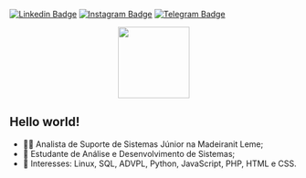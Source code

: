 <!--
<p align="center">
  <a href="#">
    <img align="center" width="300" src="mateus.png" />
  </a>
  <a href="#">
    <img align="center" width="450" src="dev.gif" />
  </a>
</p>
</br>
</br>
<p align="center">
-->


[![Linkedin Badge](https://img.shields.io/badge/-LinkedIn-0e76a8?style=flat-square&logo=Linkedin&logoColor=white)](https://www.linkedin.com/in/guilherme-vesco/)
[![Instagram Badge](https://img.shields.io/badge/-Instagram-e4405f?style=flat-square&logo=Instagram&logoColor=white)](https://instagram.com/glerm0/)
[![Telegram Badge](https://img.shields.io/badge/-Telegram-0088cc?style=flat-square&logo=Telegram&logoColor=white)](https://t.me/glerm0)

<p align="center">
  <!--
  <a href="https://github.com/anuraghazra/github-readme-stats">
    <img
      align="center"
      height="125"
      src="https://github-readme-stats.vercel.app/api?username=gVesco&show_icons=true&theme=gotham&hide=issues,contribs"
    />
  </a>
  -->
  <a href="https://github.com/anuraghazra/github-readme-stats">
    <img
      align="center"
      height="125"
      src="https://github-readme-stats.vercel.app/api/top-langs/?username=gVesco&layout=compact&theme=gotham"
    />
  </a>
</p>

## Hello world! 

- 👨‍💻 Analista de Suporte de Sistemas Júnior na Madeiranit Leme;
- 🤔 Estudante de Análise e Desenvolvimento de Sistemas;
- 💙 Interesses: Linux, SQL, ADVPL, Python, JavaScript, PHP, HTML e CSS.
<!--
**gVesco/gVesco** is a ✨ _special_ ✨ repository because its `README.md` (this file) appears on your GitHub profile.

Here are some ideas to get you started:

- 🔭 I’m currently working on ...
- 🌱 I’m currently learning ...
- 👯 I’m looking to collaborate on ...
- 🤔 I’m looking for help with ...
- 💬 Ask me about ...
- 📫 How to reach me: ...
- 😄 Pronouns: ...
- ⚡ Fun fact: ...
-->
